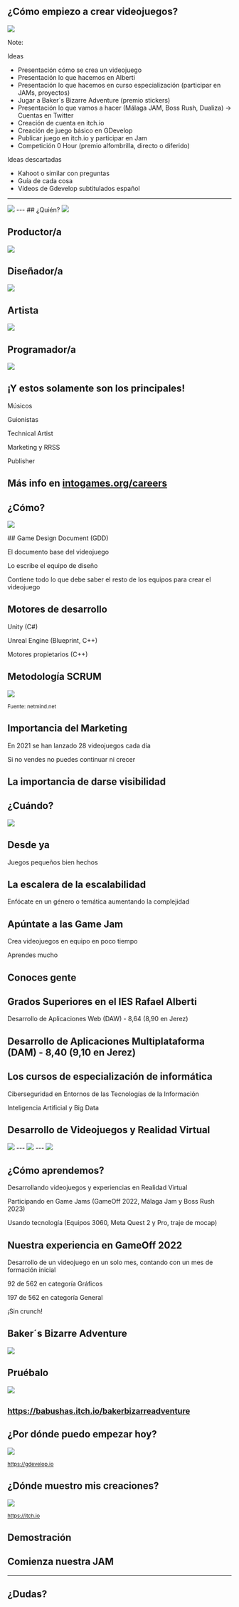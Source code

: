 ## ¿Cómo empiezo a crear videojuegos?

<img class="r-stretch" style="text-align: center" src="../assets/como-empiezo-a-crear-videojuegos.png">

Note:

Ideas
- Presentación cómo se crea un videojuego
- Presentación lo que hacemos en Alberti
- Presentación lo que hacemos en curso especialización (participar en JAMs, proyectos)
- Jugar a Baker´s Bizarre Adventure (premio stickers)
- Presentación lo que vamos a hacer (Málaga JAM, Boss Rush, Dualiza) -> Cuentas en Twitter
- Creación de cuenta en itch.io
- Creación de juego básico en GDevelop
- Publicar juego en itch.io y participar en Jam
- Competición 0 Hour (premio alfombrilla, directo o diferido)

Ideas descartadas
- Kahoot o similar con preguntas
- Guía de cada cosa
- Vídeos de Gdevelop subtitulados español
---
<img class="r-stretch" style="text-align: center" src="../assets/logos-combinados-videojuegos.png">
---
## ¿Quién?

<img class="r-stretch" style="text-align: center" src="../assets/who-videogames.png">


## Productor/a

<img class="r-stretch" style="text-align: center" src="../assets/producer_videogame.png">


## Diseñador/a

<img class="r-stretch" style="text-align: center" src="../assets/designer_of_a_videogame.png">


## Artista

<img class="r-stretch" style="text-align: center" src="../assets/artist_videogame.png">


## Programador/a

<img class="r-stretch" style="text-align: center" src="../assets/programmer.png">


## ¡Y estos solamente son los principales!

Músicos

Guionistas

Technical Artist

Marketing y RRSS

Publisher

Más info en [intogames.org/careers](https://intogames.org/careers)
---
## ¿Cómo?

<img class="r-stretch" style="text-align: center" src="../assets/how-videogames.png">


## Game Design Document (GDD)

El documento base del videojuego

Lo escribe el equipo de diseño

Contiene todo lo que debe saber el resto de los equipos para crear el videojuego


## Motores de desarrollo

Unity (C#)

Unreal Engine (Blueprint, C++)

Motores propietarios (C++)


## Metodología SCRUM

<img class="r-stretch" style="text-align: center" src="../assets/scrum.png">

<small>Fuente: netmind.net</small>

## Importancia del Marketing

En 2021 se han lanzado 28 videojuegos cada día

Si no vendes no puedes continuar ni crecer

La importancia de darse visibilidad
---
## ¿Cuándo?

<img class="r-stretch" style="text-align: center" src="../assets/when-videogames.png">


## Desde ya

Juegos pequeños bien hechos


## La escalera de la escalabilidad

Enfócate en un género o temática aumentando la complejidad


## Apúntate a las Game Jam

Crea videojuegos en equipo en poco tiempo

Aprendes mucho

Conoces gente
---
## Grados Superiores en el IES Rafael Alberti

Desarrollo de Aplicaciones Web (DAW) - 8,64 (8,90 en Jerez)

Desarrollo de Aplicaciones Multiplataforma (DAM) - 8,40 (9,10 en Jerez)
---
## Los cursos de especialización de informática

Ciberseguridad en Entornos de las Tecnologías de la Información

Inteligencia Artificial y Big Data

Desarrollo de Videojuegos y Realidad Virtual
---
<img class="r-stretch" style="text-align: center" src="../assets/logos-combinados-ciberseguridad.png">
---
<img class="r-stretch" style="text-align: center" src="../assets/logos-combinados-ia.png">
---
<img class="r-stretch" style="text-align: center" src="../assets/logos-combinados-videojuegos.png">


## ¿Cómo aprendemos?

Desarrollando videojuegos y experiencias en Realidad Virtual

Participando en Game Jams (GameOff 2022, Málaga Jam y Boss Rush 2023)

Usando tecnología (Equipos 3060, Meta Quest 2 y Pro, traje de mocap)


## Nuestra experiencia en GameOff 2022

Desarrollo de un videojuego en un solo mes, contando con un mes de formación inicial

92 de 562 en categoría Gráficos

197 de 562 en categoría General

¡Sin crunch!


## Baker´s Bizarre Adventure

<img class="r-stretch" style="text-align: center" src="https://raw.githubusercontent.com/IES-Rafael-Alberti/game-off-2022/main/Assets/TitleScreen/Logo.png">


## Pruébalo

<img class="r-stretch" style="text-align: center" src="../assets/qr-baker.png">

<small>https://babushas.itch.io/bakerbizarreadventure</small>
---
## ¿Por dónde puedo empezar hoy?

<img class="r-stretch" style="text-align: center" src="../assets/Presentation_website.png">

<small>https://gdevelop.io</small>


## ¿Dónde muestro mis creaciones?

<img class="r-stretch" style="text-align: center" src="../assets/itch.png">

<small>https://itch.io</small>


## Demostración


## Comienza nuestra JAM
---

<!-- .slide: data-background-video="../assets/searching.mp4" data-background-opacity="0.6" data-background-video-loop data-background-video-muted-->

## ¿Dudas?